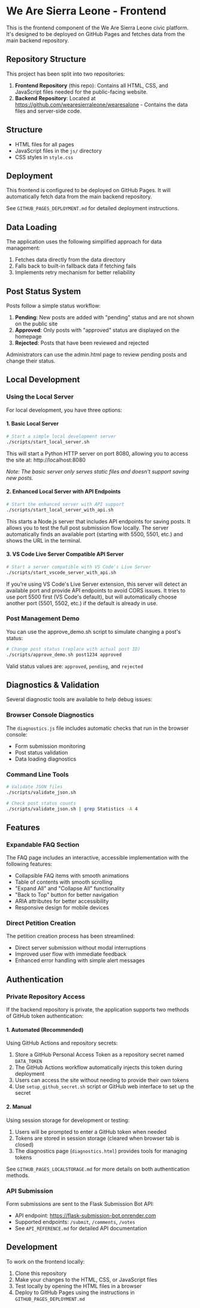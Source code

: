 # We Are Sierra Leone - Frontend

This is the frontend component of the We Are Sierra Leone civic platform. It's designed to be deployed on GitHub Pages and fetches data from the main backend repository.

## Repository Structure

This project has been split into two repositories:
1. **Frontend Repository** (this repo): Contains all HTML, CSS, and JavaScript files needed for the public-facing website.
2. **Backend Repository**: Located at https://github.com/wearesierraleone/wearesalone - Contains the data files and server-side code.

## Structure

- HTML files for all pages
- JavaScript files in the `js/` directory
- CSS styles in `style.css`

## Deployment

This frontend is configured to be deployed on GitHub Pages. It will automatically fetch data from the main backend repository.

See `GITHUB_PAGES_DEPLOYMENT.md` for detailed deployment instructions.

## Data Loading

The application uses the following simplified approach for data management:

1. Fetches data directly from the data directory
2. Falls back to built-in fallback data if fetching fails
3. Implements retry mechanism for better reliability

## Post Status System

Posts follow a simple status workflow:

1. **Pending**: New posts are added with "pending" status and are not shown on the public site
2. **Approved**: Only posts with "approved" status are displayed on the homepage
3. **Rejected**: Posts that have been reviewed and rejected

Administrators can use the admin.html page to review pending posts and change their status.

## Local Development

### Using the Local Server

For local development, you have three options:

#### 1. Basic Local Server

```bash
# Start a simple local development server
./scripts/start_local_server.sh
```

This will start a Python HTTP server on port 8080, allowing you to access the site at:
http://localhost:8080

*Note: The basic server only serves static files and doesn't support saving new posts.*

#### 2. Enhanced Local Server with API Endpoints

```bash
# Start the enhanced server with API support
./scripts/start_local_server_with_api.sh
```

This starts a Node.js server that includes API endpoints for saving posts.
It allows you to test the full post submission flow locally.
The server automatically finds an available port (starting with 5500, 5501, etc.) and shows the URL in the terminal.

#### 3. VS Code Live Server Compatible API Server

```bash
# Start a server compatible with VS Code's Live Server
./scripts/start_vscode_server_with_api.sh
```

If you're using VS Code's Live Server extension, this server will detect an available port
and provide API endpoints to avoid CORS issues. It tries to use port 5500 first (VS Code's default),
but will automatically choose another port (5501, 5502, etc.) if the default is already in use.

### Post Management Demo

You can use the approve_demo.sh script to simulate changing a post's status:

```bash
# Change post status (replace with actual post ID)
./scripts/approve_demo.sh post1234 approved
```

Valid status values are: `approved`, `pending`, and `rejected`

## Diagnostics & Validation

Several diagnostic tools are available to help debug issues:

### Browser Console Diagnostics

The `diagnostics.js` file includes automatic checks that run in the browser console:
- Form submission monitoring
- Post status validation
- Data loading diagnostics

### Command Line Tools

```bash
# Validate JSON files
./scripts/validate_json.sh

# Check post status counts
./scripts/validate_json.sh | grep Statistics -A 4
```

## Features

### Expandable FAQ Section
The FAQ page includes an interactive, accessible implementation with the following features:
- Collapsible FAQ items with smooth animations
- Table of contents with smooth scrolling
- "Expand All" and "Collapse All" functionality
- "Back to Top" button for better navigation
- ARIA attributes for better accessibility
- Responsive design for mobile devices

### Direct Petition Creation
The petition creation process has been streamlined:
- Direct server submission without modal interruptions
- Improved user flow with immediate feedback
- Enhanced error handling with simple alert messages

## Authentication

### Private Repository Access

If the backend repository is private, the application supports two methods of GitHub token authentication:

#### 1. Automated (Recommended)

Using GitHub Actions and repository secrets:

1. Store a GitHub Personal Access Token as a repository secret named `DATA_TOKEN`
2. The GitHub Actions workflow automatically injects this token during deployment
3. Users can access the site without needing to provide their own tokens
4. Use `setup_github_secret.sh` script or GitHub web interface to set up the secret

#### 2. Manual

Using session storage for development or testing:

1. Users will be prompted to enter a GitHub token when needed
2. Tokens are stored in session storage (cleared when browser tab is closed)
3. The diagnostics page (`diagnostics.html`) provides tools for managing tokens

See `GITHUB_PAGES_LOCALSTORAGE.md` for more details on both authentication methods.

### API Submission

Form submissions are sent to the Flask Submission Bot API:
- API endpoint: https://flask-submission-bot.onrender.com
- Supported endpoints: `/submit`, `/comments`, `/votes`
- See `API_REFERENCE.md` for detailed API documentation

## Development

To work on the frontend locally:

1. Clone this repository
2. Make your changes to the HTML, CSS, or JavaScript files
3. Test locally by opening the HTML files in a browser
4. Deploy to GitHub Pages using the instructions in `GITHUB_PAGES_DEPLOYMENT.md`
